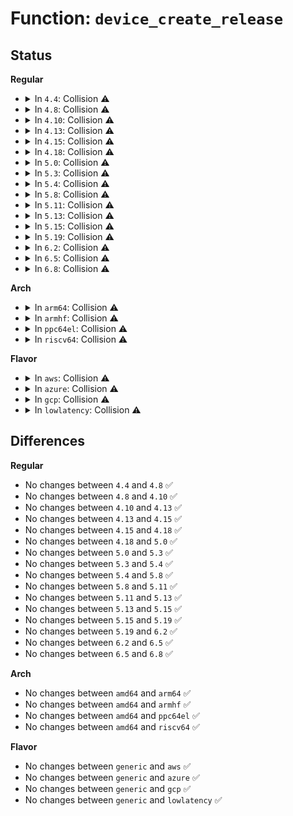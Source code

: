 # Function: <code>device_create_release</code>

## Status
<b>Regular</b>
<ul>
<li>
<details>
<summary>In <code>4.4</code>: Collision ⚠️</summary>

```c
void device_create_release(struct device *dev);
```

**Collision:** Static-Static Collision

**Inline:** No

**Transformation:** False

**Instances:**

```
In drivers/base/core.c (ffffffff81546690)
Location: drivers/base/core.c:1673
Inline: False
```
```
In drivers/base/cpu.c (ffffffff8154e9a0)
Location: drivers/base/cpu.c:391
Inline: False
```
**Symbols:**

```
ffffffff81546690-ffffffff815466e5: device_create_release (STB_LOCAL)
ffffffff8154e9a0-ffffffff8154e9b0: device_create_release (STB_LOCAL)
```
</details>
</li>
<li>
<details>
<summary>In <code>4.8</code>: Collision ⚠️</summary>

```c
void device_create_release(struct device *dev);
```

**Collision:** Static-Static Collision

**Inline:** No

**Transformation:** False

**Instances:**

```
In drivers/base/core.c (ffffffff81598310)
Location: drivers/base/core.c:1673
Inline: False
```
```
In drivers/base/cpu.c (ffffffff815a07a0)
Location: drivers/base/cpu.c:391
Inline: False
```
**Symbols:**

```
ffffffff81598310-ffffffff81598361: device_create_release (STB_LOCAL)
ffffffff815a07a0-ffffffff815a07b0: device_create_release (STB_LOCAL)
```
</details>
</li>
<li>
<details>
<summary>In <code>4.10</code>: Collision ⚠️</summary>

```c
void device_create_release(struct device *dev);
```

**Collision:** Static-Static Collision

**Inline:** No

**Transformation:** False

**Instances:**

```
In drivers/base/core.c (ffffffff815c5c40)
Location: drivers/base/core.c:2264
Inline: False
```
```
In drivers/base/cpu.c (ffffffff815cede0)
Location: drivers/base/cpu.c:392
Inline: False
```
**Symbols:**

```
ffffffff815c5c40-ffffffff815c5c91: device_create_release (STB_LOCAL)
ffffffff815cede0-ffffffff815cedf0: device_create_release (STB_LOCAL)
```
</details>
</li>
<li>
<details>
<summary>In <code>4.13</code>: Collision ⚠️</summary>

```c
void device_create_release(struct device *dev);
```

**Collision:** Static-Static Collision

**Inline:** No

**Transformation:** False

**Instances:**

```
In drivers/base/core.c (ffffffff815daa70)
Location: drivers/base/core.c:2262
Inline: False
```
```
In drivers/base/cpu.c (ffffffff815e3850)
Location: drivers/base/cpu.c:394
Inline: False
```
**Symbols:**

```
ffffffff815daa70-ffffffff815daac1: device_create_release (STB_LOCAL)
ffffffff815e3850-ffffffff815e3860: device_create_release (STB_LOCAL)
```
</details>
</li>
<li>
<details>
<summary>In <code>4.15</code>: Collision ⚠️</summary>

```c
void device_create_release(struct device *dev);
```

**Collision:** Static-Static Collision

**Inline:** No

**Transformation:** False

**Instances:**

```
In drivers/base/core.c (ffffffff81641a20)
Location: drivers/base/core.c:2397
Inline: False
```
```
In drivers/base/cpu.c (ffffffff8164aa00)
Location: drivers/base/cpu.c:404
Inline: False
```
**Symbols:**

```
ffffffff81641a20-ffffffff81641a71: device_create_release (STB_LOCAL)
ffffffff8164aa00-ffffffff8164aa10: device_create_release (STB_LOCAL)
```
</details>
</li>
<li>
<details>
<summary>In <code>4.18</code>: Collision ⚠️</summary>

```c
void device_create_release(struct device *dev);
```

**Collision:** Static-Static Collision

**Inline:** No

**Transformation:** False

**Instances:**

```
In drivers/base/core.c (ffffffff8167cd50)
Location: drivers/base/core.c:2444
Inline: False
```
```
In drivers/base/cpu.c (ffffffff81685f70)
Location: drivers/base/cpu.c:407
Inline: False
```
**Symbols:**

```
ffffffff8167cd50-ffffffff8167cd98: device_create_release (STB_LOCAL)
ffffffff81685f70-ffffffff81685f80: device_create_release (STB_LOCAL)
```
</details>
</li>
<li>
<details>
<summary>In <code>5.0</code>: Collision ⚠️</summary>

```c
void device_create_release(struct device *dev);
```

**Collision:** Static-Static Collision

**Inline:** No

**Transformation:** False

**Instances:**

```
In drivers/base/core.c (ffffffff8169c6e0)
Location: drivers/base/core.c:2519
Inline: False
```
```
In drivers/base/cpu.c (ffffffff816a5c10)
Location: drivers/base/cpu.c:407
Inline: False
```
**Symbols:**

```
ffffffff8169c6e0-ffffffff8169c728: device_create_release (STB_LOCAL)
ffffffff816a5c10-ffffffff816a5c20: device_create_release (STB_LOCAL)
```
</details>
</li>
<li>
<details>
<summary>In <code>5.3</code>: Collision ⚠️</summary>

```c
void device_create_release(struct device *dev);
```

**Collision:** Static-Static Collision

**Inline:** No

**Transformation:** False

**Instances:**

```
In drivers/base/core.c (ffffffff816d5460)
Location: drivers/base/core.c:2773
Inline: False
```
```
In drivers/base/cpu.c (ffffffff816decf0)
Location: drivers/base/cpu.c:407
Inline: False
```
**Symbols:**

```
ffffffff816d5460-ffffffff816d54b3: device_create_release (STB_LOCAL)
ffffffff816decf0-ffffffff816ded00: device_create_release (STB_LOCAL)
```
</details>
</li>
<li>
<details>
<summary>In <code>5.4</code>: Collision ⚠️</summary>

```c
void device_create_release(struct device *dev);
```

**Collision:** Static-Static Collision

**Inline:** No

**Transformation:** False

**Instances:**

```
In drivers/base/core.c (ffffffff816f9210)
Location: drivers/base/core.c:2810
Inline: False
```
```
In drivers/base/cpu.c (ffffffff81702f40)
Location: drivers/base/cpu.c:407
Inline: False
```
```
In drivers/base/power/wakeup_stats.c (ffffffff81713ca0)
Location: drivers/base/power/wakeup_stats.c:128
Inline: False
```
**Symbols:**

```
ffffffff816f9210-ffffffff816f9263: device_create_release (STB_LOCAL)
ffffffff81702f40-ffffffff81702f50: device_create_release (STB_LOCAL)
ffffffff81713ca0-ffffffff81713cb0: device_create_release (STB_LOCAL)
```
</details>
</li>
<li>
<details>
<summary>In <code>5.8</code>: Collision ⚠️</summary>

```c
void device_create_release(struct device *dev);
```

**Collision:** Static-Static Collision

**Inline:** No

**Transformation:** False

**Instances:**

```
In drivers/base/core.c (ffffffff817b20e0)
Location: drivers/base/core.c:3311
Inline: False
```
```
In drivers/base/cpu.c (ffffffff817bd140)
Location: drivers/base/cpu.c:402
Inline: False
```
```
In drivers/base/power/wakeup_stats.c (ffffffff817cf780)
Location: drivers/base/power/wakeup_stats.c:128
Inline: False
```
**Symbols:**

```
ffffffff817b20e0-ffffffff817b2137: device_create_release (STB_LOCAL)
ffffffff817bd140-ffffffff817bd150: device_create_release (STB_LOCAL)
ffffffff817cf780-ffffffff817cf790: device_create_release (STB_LOCAL)
```
</details>
</li>
<li>
<details>
<summary>In <code>5.11</code>: Collision ⚠️</summary>

```c
void device_create_release(struct device *dev);
```

**Collision:** Static-Static Collision

**Inline:** No

**Transformation:** False

**Instances:**

```
In drivers/base/core.c (ffffffff817c69b0)
Location: drivers/base/core.c:3723
Inline: False
```
```
In drivers/base/cpu.c (ffffffff817d1f50)
Location: drivers/base/cpu.c:400
Inline: False
```
```
In drivers/base/power/wakeup_stats.c (ffffffff817e3d40)
Location: drivers/base/power/wakeup_stats.c:131
Inline: False
```
**Symbols:**

```
ffffffff817c69b0-ffffffff817c6a07: device_create_release (STB_LOCAL)
ffffffff817d1f50-ffffffff817d1f60: device_create_release (STB_LOCAL)
ffffffff817e3d40-ffffffff817e3d50: device_create_release (STB_LOCAL)
```
</details>
</li>
<li>
<details>
<summary>In <code>5.13</code>: Collision ⚠️</summary>

```c
void device_create_release(struct device *dev);
```

**Collision:** Static-Static Collision

**Inline:** No

**Transformation:** False

**Instances:**

```
In drivers/base/core.c (ffffffff817a9e70)
Location: drivers/base/core.c:3950
Inline: False
```
```
In drivers/base/cpu.c (ffffffff817b5980)
Location: drivers/base/cpu.c:400
Inline: False
```
```
In drivers/base/power/wakeup_stats.c (ffffffff817c8180)
Location: drivers/base/power/wakeup_stats.c:131
Inline: False
```
**Symbols:**

```
ffffffff817a9e70-ffffffff817a9ec7: device_create_release (STB_LOCAL)
ffffffff817b5980-ffffffff817b5990: device_create_release (STB_LOCAL)
ffffffff817c8180-ffffffff817c8190: device_create_release (STB_LOCAL)
```
</details>
</li>
<li>
<details>
<summary>In <code>5.15</code>: Collision ⚠️</summary>

```c
void device_create_release(struct device *dev);
```

**Collision:** Static-Static Collision

**Inline:** No

**Transformation:** False

**Instances:**

```
In drivers/base/core.c (ffffffff81832950)
Location: drivers/base/core.c:4015
Inline: False
```
```
In drivers/base/cpu.c (ffffffff8183ee80)
Location: drivers/base/cpu.c:400
Inline: False
```
```
In drivers/base/power/wakeup_stats.c (ffffffff81852680)
Location: drivers/base/power/wakeup_stats.c:131
Inline: False
```
**Symbols:**

```
ffffffff81832950-ffffffff818329a4: device_create_release (STB_LOCAL)
ffffffff8183ee80-ffffffff8183ee90: device_create_release (STB_LOCAL)
ffffffff81852680-ffffffff81852690: device_create_release (STB_LOCAL)
```
</details>
</li>
<li>
<details>
<summary>In <code>5.19</code>: Collision ⚠️</summary>

```c
void device_create_release(struct device *dev);
```

**Collision:** Static-Static Collision

**Inline:** No

**Transformation:** False

**Instances:**

```
In drivers/base/core.c (ffffffff81974110)
Location: drivers/base/core.c:4049
Inline: False
```
```
In drivers/base/cpu.c (ffffffff81981dc0)
Location: drivers/base/cpu.c:400
Inline: False
```
```
In drivers/base/power/wakeup_stats.c (ffffffff81998570)
Location: drivers/base/power/wakeup_stats.c:131
Inline: False
```
**Symbols:**

```
ffffffff81974110-ffffffff8197417b: device_create_release (STB_LOCAL)
ffffffff81981dc0-ffffffff81981dd6: device_create_release (STB_LOCAL)
ffffffff81998570-ffffffff81998586: device_create_release (STB_LOCAL)
```
</details>
</li>
<li>
<details>
<summary>In <code>6.2</code>: Collision ⚠️</summary>

```c
void device_create_release(struct device *dev);
```

**Collision:** Static-Static Collision

**Inline:** No

**Transformation:** False

**Instances:**

```
In drivers/base/core.c (ffffffff81adf810)
Location: drivers/base/core.c:4268
Inline: False
```
```
In drivers/base/cpu.c (ffffffff81aefb10)
Location: drivers/base/cpu.c:400
Inline: False
```
```
In drivers/base/power/wakeup_stats.c (ffffffff81b09640)
Location: drivers/base/power/wakeup_stats.c:131
Inline: False
```
**Symbols:**

```
ffffffff81adf810-ffffffff81adf87b: device_create_release (STB_LOCAL)
ffffffff81aefb10-ffffffff81aefb26: device_create_release (STB_LOCAL)
ffffffff81b09640-ffffffff81b09656: device_create_release (STB_LOCAL)
```
</details>
</li>
<li>
<details>
<summary>In <code>6.5</code>: Collision ⚠️</summary>

```c
void device_create_release(struct device *dev);
```

**Collision:** Static-Static Collision

**Inline:** No

**Transformation:** False

**Instances:**

```
In drivers/base/core.c (ffffffff81b2da40)
Location: drivers/base/core.c:4277
Inline: False
```
```
In drivers/base/cpu.c (ffffffff81b3dd80)
Location: drivers/base/cpu.c:400
Inline: False
```
```
In drivers/base/power/wakeup_stats.c (ffffffff81b57650)
Location: drivers/base/power/wakeup_stats.c:131
Inline: False
```
**Symbols:**

```
ffffffff81b2da40-ffffffff81b2daab: device_create_release (STB_LOCAL)
ffffffff81b3dd80-ffffffff81b3dd96: device_create_release (STB_LOCAL)
ffffffff81b57650-ffffffff81b57666: device_create_release (STB_LOCAL)
```
</details>
</li>
<li>
<details>
<summary>In <code>6.8</code>: Collision ⚠️</summary>

```c
void device_create_release(struct device *dev);
```

**Collision:** Static-Static Collision

**Inline:** No

**Transformation:** False

**Instances:**

```
In drivers/base/core.c (ffffffff81b85240)
Location: drivers/base/core.c:4290
Inline: False
```
```
In drivers/base/cpu.c (ffffffff81b95910)
Location: drivers/base/cpu.c:429
Inline: False
```
```
In drivers/base/power/wakeup_stats.c (ffffffff81bafc40)
Location: drivers/base/power/wakeup_stats.c:131
Inline: False
```
**Symbols:**

```
ffffffff81b85240-ffffffff81b852ab: device_create_release (STB_LOCAL)
ffffffff81b95910-ffffffff81b95926: device_create_release (STB_LOCAL)
ffffffff81bafc40-ffffffff81bafc56: device_create_release (STB_LOCAL)
```
</details>
</li>
</ul>
<b>Arch</b>
<ul>
<li>
<details>
<summary>In <code>arm64</code>: Collision ⚠️</summary>

```c
void device_create_release(struct device *dev);
```

**Collision:** Static-Static Collision

**Inline:** No

**Transformation:** False

**Instances:**

```
In drivers/base/core.c (ffff8000108e33a0)
Location: drivers/base/core.c:2810
Inline: False
```
```
In drivers/base/cpu.c (ffff8000108ee900)
Location: drivers/base/cpu.c:407
Inline: False
```
```
In drivers/base/power/wakeup_stats.c (ffff8000109055a8)
Location: drivers/base/power/wakeup_stats.c:128
Inline: False
```
**Symbols:**

```
ffff8000108e33a0-ffff8000108e3418: device_create_release (STB_LOCAL)
ffff8000108ee900-ffff8000108ee92c: device_create_release (STB_LOCAL)
ffff8000109055a8-ffff8000109055d4: device_create_release (STB_LOCAL)
```
</details>
</li>
<li>
<details>
<summary>In <code>armhf</code>: Collision ⚠️</summary>

```c
void device_create_release(struct device *dev);
```

**Collision:** Static-Static Collision

**Inline:** No

**Transformation:** False

**Instances:**

```
In drivers/base/core.c (c09d1e2c)
Location: drivers/base/core.c:2810
Inline: False
```
```
In drivers/base/cpu.c (c09dc310)
Location: drivers/base/cpu.c:407
Inline: False
```
```
In drivers/base/power/wakeup_stats.c (c09ef0e0)
Location: drivers/base/power/wakeup_stats.c:128
Inline: False
```
**Symbols:**

```
c09d1e2c-c09d1e90: device_create_release (STB_LOCAL)
c09dc310-c09dc32c: device_create_release (STB_LOCAL)
c09ef0e0-c09ef0fc: device_create_release (STB_LOCAL)
```
</details>
</li>
<li>
<details>
<summary>In <code>ppc64el</code>: Collision ⚠️</summary>

```c
void device_create_release(struct device *dev);
```

**Collision:** Static-Static Collision

**Inline:** No

**Transformation:** False

**Instances:**

```
In drivers/base/core.c (c000000000978330)
Location: drivers/base/core.c:2810
Inline: False
```
```
In drivers/base/cpu.c (c0000000009876d0)
Location: drivers/base/cpu.c:407
Inline: False
```
```
In drivers/base/power/wakeup_stats.c (c0000000009a3e60)
Location: drivers/base/power/wakeup_stats.c:128
Inline: False
```
**Symbols:**

```
c000000000978330-c0000000009783d8: device_create_release (STB_LOCAL)
c0000000009876d0-c000000000987704: device_create_release (STB_LOCAL)
c0000000009a3e60-c0000000009a3e94: device_create_release (STB_LOCAL)
```
</details>
</li>
<li>
<details>
<summary>In <code>riscv64</code>: Collision ⚠️</summary>

```c
void device_create_release(struct device *dev);
```

**Collision:** Static-Static Collision

**Inline:** No

**Transformation:** False

**Instances:**

```
In drivers/base/core.c (ffffffe000578776)
Location: drivers/base/core.c:2810
Inline: False
```
```
In drivers/base/cpu.c (ffffffe00058164c)
Location: drivers/base/cpu.c:407
Inline: False
```
**Symbols:**

```
ffffffe000578776-ffffffe0005787ea: device_create_release (STB_LOCAL)
ffffffe00058164c-ffffffe000581676: device_create_release (STB_LOCAL)
```
</details>
</li>
</ul>
<b>Flavor</b>
<ul>
<li>
<details>
<summary>In <code>aws</code>: Collision ⚠️</summary>

```c
void device_create_release(struct device *dev);
```

**Collision:** Static-Static Collision

**Inline:** No

**Transformation:** False

**Instances:**

```
In drivers/base/core.c (ffffffff816bea00)
Location: drivers/base/core.c:2810
Inline: False
```
```
In drivers/base/cpu.c (ffffffff816c8690)
Location: drivers/base/cpu.c:407
Inline: False
```
```
In drivers/base/power/wakeup_stats.c (ffffffff816d9fd0)
Location: drivers/base/power/wakeup_stats.c:128
Inline: False
```
**Symbols:**

```
ffffffff816bea00-ffffffff816bea53: device_create_release (STB_LOCAL)
ffffffff816c8690-ffffffff816c86a0: device_create_release (STB_LOCAL)
ffffffff816d9fd0-ffffffff816d9fe0: device_create_release (STB_LOCAL)
```
</details>
</li>
<li>
<details>
<summary>In <code>azure</code>: Collision ⚠️</summary>

```c
void device_create_release(struct device *dev);
```

**Collision:** Static-Static Collision

**Inline:** No

**Transformation:** False

**Instances:**

```
In drivers/base/core.c (ffffffff81699cb0)
Location: drivers/base/core.c:2810
Inline: False
```
```
In drivers/base/cpu.c (ffffffff816a3990)
Location: drivers/base/cpu.c:407
Inline: False
```
```
In drivers/base/power/wakeup_stats.c (ffffffff816b4650)
Location: drivers/base/power/wakeup_stats.c:128
Inline: False
```
**Symbols:**

```
ffffffff81699cb0-ffffffff81699d03: device_create_release (STB_LOCAL)
ffffffff816a3990-ffffffff816a39a0: device_create_release (STB_LOCAL)
ffffffff816b4650-ffffffff816b4660: device_create_release (STB_LOCAL)
```
</details>
</li>
<li>
<details>
<summary>In <code>gcp</code>: Collision ⚠️</summary>

```c
void device_create_release(struct device *dev);
```

**Collision:** Static-Static Collision

**Inline:** No

**Transformation:** False

**Instances:**

```
In drivers/base/core.c (ffffffff816eced0)
Location: drivers/base/core.c:2810
Inline: False
```
```
In drivers/base/cpu.c (ffffffff816f6c00)
Location: drivers/base/cpu.c:407
Inline: False
```
```
In drivers/base/power/wakeup_stats.c (ffffffff81707960)
Location: drivers/base/power/wakeup_stats.c:128
Inline: False
```
**Symbols:**

```
ffffffff816eced0-ffffffff816ecf23: device_create_release (STB_LOCAL)
ffffffff816f6c00-ffffffff816f6c10: device_create_release (STB_LOCAL)
ffffffff81707960-ffffffff81707970: device_create_release (STB_LOCAL)
```
</details>
</li>
<li>
<details>
<summary>In <code>lowlatency</code>: Collision ⚠️</summary>

```c
void device_create_release(struct device *dev);
```

**Collision:** Static-Static Collision

**Inline:** No

**Transformation:** False

**Instances:**

```
In drivers/base/core.c (ffffffff81707710)
Location: drivers/base/core.c:2810
Inline: False
```
```
In drivers/base/cpu.c (ffffffff817114a0)
Location: drivers/base/cpu.c:407
Inline: False
```
```
In drivers/base/power/wakeup_stats.c (ffffffff81722390)
Location: drivers/base/power/wakeup_stats.c:128
Inline: False
```
**Symbols:**

```
ffffffff81707710-ffffffff81707763: device_create_release (STB_LOCAL)
ffffffff817114a0-ffffffff817114b0: device_create_release (STB_LOCAL)
ffffffff81722390-ffffffff817223a0: device_create_release (STB_LOCAL)
```
</details>
</li>
</ul>

## Differences
<b>Regular</b>
<ul>
<li>
No changes between <code>4.4</code> and <code>4.8</code> ✅
</li>
<li>
No changes between <code>4.8</code> and <code>4.10</code> ✅
</li>
<li>
No changes between <code>4.10</code> and <code>4.13</code> ✅
</li>
<li>
No changes between <code>4.13</code> and <code>4.15</code> ✅
</li>
<li>
No changes between <code>4.15</code> and <code>4.18</code> ✅
</li>
<li>
No changes between <code>4.18</code> and <code>5.0</code> ✅
</li>
<li>
No changes between <code>5.0</code> and <code>5.3</code> ✅
</li>
<li>
No changes between <code>5.3</code> and <code>5.4</code> ✅
</li>
<li>
No changes between <code>5.4</code> and <code>5.8</code> ✅
</li>
<li>
No changes between <code>5.8</code> and <code>5.11</code> ✅
</li>
<li>
No changes between <code>5.11</code> and <code>5.13</code> ✅
</li>
<li>
No changes between <code>5.13</code> and <code>5.15</code> ✅
</li>
<li>
No changes between <code>5.15</code> and <code>5.19</code> ✅
</li>
<li>
No changes between <code>5.19</code> and <code>6.2</code> ✅
</li>
<li>
No changes between <code>6.2</code> and <code>6.5</code> ✅
</li>
<li>
No changes between <code>6.5</code> and <code>6.8</code> ✅
</li>
</ul>
<b>Arch</b>
<ul>
<li>
No changes between <code>amd64</code> and <code>arm64</code> ✅
</li>
<li>
No changes between <code>amd64</code> and <code>armhf</code> ✅
</li>
<li>
No changes between <code>amd64</code> and <code>ppc64el</code> ✅
</li>
<li>
No changes between <code>amd64</code> and <code>riscv64</code> ✅
</li>
</ul>
<b>Flavor</b>
<ul>
<li>
No changes between <code>generic</code> and <code>aws</code> ✅
</li>
<li>
No changes between <code>generic</code> and <code>azure</code> ✅
</li>
<li>
No changes between <code>generic</code> and <code>gcp</code> ✅
</li>
<li>
No changes between <code>generic</code> and <code>lowlatency</code> ✅
</li>
</ul>
